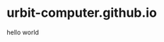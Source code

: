 # urbit-computer.github.io

hello world

<script>
window.location.replace("https://www.urbit.computer/utc");
</script>
